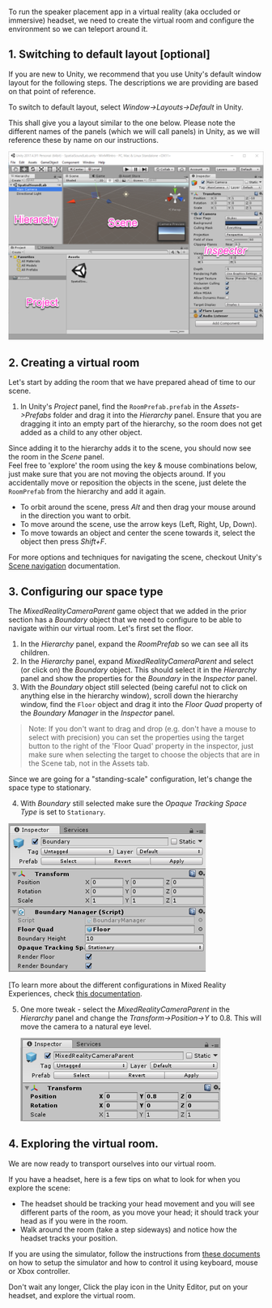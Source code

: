 <!-- ## 4. Environment Setup (VR) --> 

To run the speaker placement app in a virtual reality (aka occluded or immersive) headset, we need to create the virtual room and configure the environment so we can teleport around it.  

## 1. Switching to default layout [optional]
If you are new to Unity, we recommend that you use Unity's default window layout for the following steps. 
The descriptions we are providing are based on that point of reference.

To switch to default layout, select *Window->Layouts->Default* in Unity.
 
This shall give you a layout similar to the one below. Please note the different names of the panels (which we will call panels) in Unity, as we will reference these by name on our instructions. 
 
![Unity default layout](../media/UnityDefaultLayout.png) 


## 2. Creating a virtual room
Let's start by adding the room that we have prepared ahead of time to our scene.

1. In Unity's *Project* panel, find the `RoomPrefab.prefab` in the *Assets->Prefabs* folder and drag it into the *Hierarchy* panel. Ensure that you are dragging it into an empty part of the hierarchy, so the room does not get added as a child to any other object.  

Since adding it to the hierarchy adds it to the scene, you should now see the room in the *Scene* panel.   
Feel free to 'explore' the room using the key & mouse combinations below, just make sure that you are not moving the objects around. If you accidentally move or reposition the objects in the scene, just delete the `RoomPrefab` from the hierarchy and add it again. 

- To orbit around the scene, press *Alt* and then drag your mouse around in the direction you want to orbit. 
- To move around the scene, use the arrow keys (Left, Right, Up, Down). 
- To move towards an object and center the scene towards it, select the object then press *Shift+F*. 

For more options and techniques for navigating the scene, checkout Unity's [Scene navigation](https://docs.unity3d.com/Manual/SceneViewNavigation.html) documentation. 

## 3. Configuring our space type 

The *MixedRealityCameraParent* game object that we added in the prior section has a *Boundary* object that we need to configure to be able to navigate within our virtual room. Let's first set the floor.
 
1. In the *Hierarchy* panel, expand the *RoomPrefab* so we can see all its children.
2. In the *Hierarchy* panel, expand *MixedRealityCameraParent* and select (or click on) the *Boundary* object. This should select it in the *Hierarchy* panel and show the properties for the *Boundary* in the *Inspector* panel.
3. With the *Boundary* object still selected (being careful not to click on anything else in the hierarchy window), scroll down the hierarchy window, find the `Floor` object and drag it into the *Floor Quad* property of the *Boundary Manager* in the *Inspector* panel.

<!-- ![Set boundary floor](../media/BoundaryFloorAssociation.png) -->

> Note: If you don't want to drag and drop (e.g. don't have a mouse to select with precision) you can set the properties using the target button to the right of the 'Floor Quad' property in the inspector, just make sure when selecting the target to choose the objects that are in the Scene tab, not in the Assets tab.  

Since we are going for a "standing-scale" configuration, let's change the space type to stationary.   

4. With *Boundary* still selected make sure the *Opaque Tracking Space Type* is set to `Stationary`.
	
![Tracking space configuration](../media/7.png)

[To learn more about the different configurations in Mixed Reality Experiences, check [this documentation](https://docs.microsoft.com/windows/mixed-reality/coordinate-systems). 
	
5. One more tweak - select the *MixedRealityCameraParent* in the *Hierarchy* panel and change the *Transform->Position->Y* to 0.8. This will move the camera to a natural eye level.

	![Boundary configuration](../media/ytransform4.PNG)


## 4. Exploring the virtual room. 
We are now ready to transport ourselves into our virtual room.  

If you have a headset, here is a few tips on what to look for when you explore the scene: 
- The headset should be tracking your head movement and you will see different parts of the room, as you move your head; it should track your head as if you were in the room. 
- Walk around the room (take a step sideways) and notice how the headset tracks your position. 

If you are using the simulator, follow the instructions from [these documents](https://docs.microsoft.com/windows/mixed-reality/using-the-windows-mixed-reality-simulator) on how to setup the simulator and how to control it using keyboard, mouse or Xbox controller.  

Don't wait any longer, Click the play icon in the Unity Editor, put on your headset, and explore the virtual room. 

<!-- 

 ## 5. Recap on our room and camera setup. 

If you are wondering how is it that we wrote no code and there is so much functionality in the scene, it goes back to the 'Apply Mixed Reality Scene Settings' step we did earlier. That setup our camera (MixedRealityCameraParent->MainCamera)  and the platform tracks the     


Thanks to the 'Apply Mixed Reality Scene Settings' step, all the movement and camera operations are handled for us and configured with the [Windows MR default controls](https://docs.microsoft.com/windows/mixed-reality/navigating-the-windows-mixed-reality-home#immersive-headset-input-support). 

Click run (the play icon) in the Unity Editor and put on your headset so you can explore the virtual room. 

Note: if you
you will be able to move around using the standard MR controls or the controls chosen during setup if you are using the MR simulator. 

--> 
